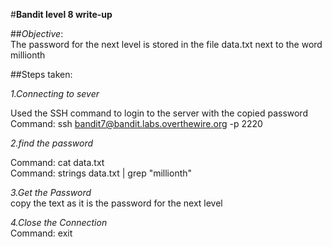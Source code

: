 #**Bandit level 8 write-up**<br>

##*Objective*:<br>The password for the next level is stored in the file data.txt next to the word millionth<br>

##Steps taken:<br>

*1.Connecting to sever* <br>

Used the SSH command to login to the server with the copied password<br>
Command: ssh bandit7@bandit.labs.overthewire.org -p 2220<br>

*2.find the password* <br>

Command: cat data.txt<br>
Command: strings data.txt | grep "millionth"<br>

*3.Get the Password*<br>
copy the text as it is the password for the next level

*4.Close the Connection*<br>
Command: exit
